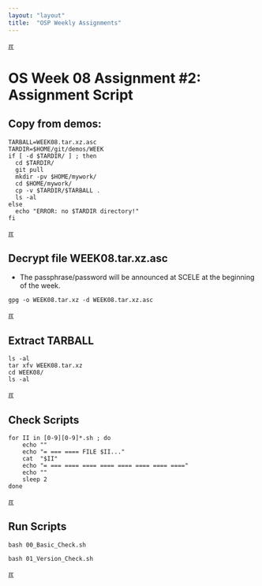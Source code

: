 ```yaml
---
layout: "layout"
title:  "OSP Weekly Assignments"
---
```


[&#x213C;](#idxXXX)<br id="idx000">

# OS Week 08 Assignment #2: Assignment Script

## Copy from demos:
```
TARBALL=WEEK08.tar.xz.asc
TARDIR=$HOME/git/demos/WEEK
if [ -d $TARDIR/ ] ; then
  cd $TARDIR/
  git pull
  mkdir -pv $HOME/mywork/
  cd $HOME/mywork/
  cp -v $TARDIR/$TARBALL .
  ls -al
else
  echo "ERROR: no $TARDIR directory!"
fi

```

[&#x213C;](#idxXXX)<br id="idx001">

## Decrypt file WEEK08.tar.xz.asc

* The passphrase/password will be announced at SCELE at the beginning of the week.

```
gpg -o WEEK08.tar.xz -d WEEK08.tar.xz.asc

```

[&#x213C;](#)<br id="idx002">
## Extract TARBALL
```
ls -al
tar xfv WEEK08.tar.xz
cd WEEK08/
ls -al

```

[&#x213C;](#)<br id="idx003">
## Check Scripts
```
for II in [0-9][0-9]*.sh ; do
    echo ""
    echo "= === ==== FILE $II..."
    cat  "$II"
    echo "= === ==== ==== ==== ==== ==== ==== ===="
    echo ""
    sleep 2
done

```

[&#x213C;](#)<br id="idx004">
## Run Scripts
```
bash 00_Basic_Check.sh

bash 01_Version_Check.sh

```

[&#x213C;](#)<br id="idxXXX">
<br>

